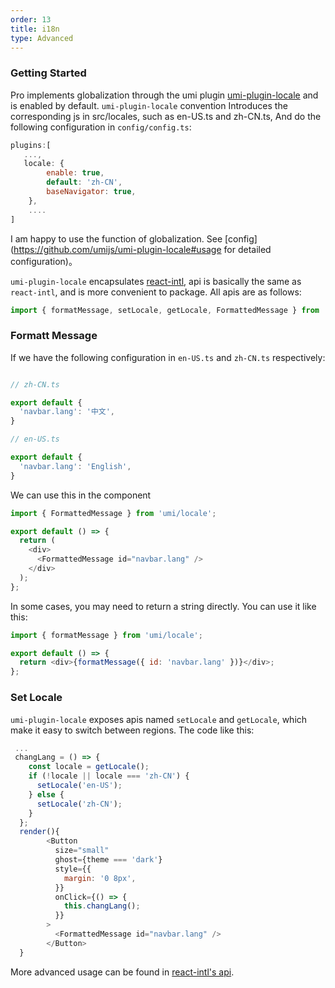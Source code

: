```yaml
---
order: 13
title: i18n
type: Advanced
---
```


### Getting Started

Pro implements globalization through the umi plugin [umi-plugin-locale](https://github.com/umijs/umi-plugin-locale) and is enabled by default. `umi-plugin-locale` convention Introduces the corresponding js in src/locales, such as en-US.ts and zh-CN.ts, And do the following configuration in `config/config.ts`:

```js
plugins:[
   ...,
   locale: {
        enable: true,
        default: 'zh-CN',
        baseNavigator: true,
    },
    ....
]
```

I am happy to use the function of globalization. See [config](https://github.com/umijs/umi-plugin-locale#usage for detailed configuration)。

`umi-plugin-locale` encapsulates [react-intl](https://github.com/yahoo/react-intl), api is basically the same as `react-intl`, and is more convenient to package. All apis are as follows:

```js
import { formatMessage, setLocale, getLocale, FormattedMessage } from 'umi/locale';
```

### Formatt Message

If we have the following configuration in `en-US.ts` and `zh-CN.ts` respectively:

```js

// zh-CN.ts

export default {
  'navbar.lang': '中文',
}

// en-US.ts

export default {
  'navbar.lang': 'English',
}

```

We can use this in the component

```js
import { FormattedMessage } from 'umi/locale';

export default () => {
  return (
    <div>
      <FormattedMessage id="navbar.lang" />
    </div>
  );
};
```

In some cases, you may need to return a string directly. You can use it like this:

```js
import { formatMessage } from 'umi/locale';

export default () => {
  return <div>{formatMessage({ id: 'navbar.lang' })}</div>;
};
```

### Set Locale

`umi-plugin-locale` exposes apis named `setLocale` and `getLocale`, which make it easy to switch between regions. The code like this:

```js
 ...
 changLang = () => {
    const locale = getLocale();
    if (!locale || locale === 'zh-CN') {
      setLocale('en-US');
    } else {
      setLocale('zh-CN');
    }
  };
  render(){
        <Button
          size="small"
          ghost={theme === 'dark'}
          style={{
            margin: '0 8px',
          }}
          onClick={() => {
            this.changLang();
          }}
        >
          <FormattedMessage id="navbar.lang" />
        </Button>
  }

```

More advanced usage can be found in [react-intl's api](https://github.com/yahoo/react-intl/wiki#getting-started).
